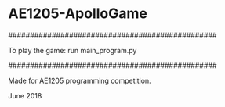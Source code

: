 # AE1205-ApolloGame

################################################

To play the game: run main_program.py

################################################

Made for AE1205 programming competition.

June 2018

